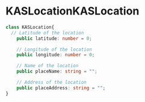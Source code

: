 # <a name="kaslocation"></a><span data-ttu-id="d8650-101">KASLocation</span><span class="sxs-lookup"><span data-stu-id="d8650-101">KASLocation</span></span>
```typescript
class KASLocation{
  // Latitude of the location
    public latitude: number = 0;

    // Longitude of the location
    public longitude: number = 0;

    // Name of the location
    public placeName: string = "";

    // Address of the location
    public placeAddress: string = "";
}
```
